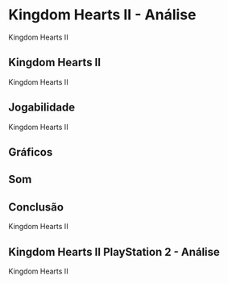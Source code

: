 ---
---

# Kingdom Hearts II - Análise

Kingdom Hearts II

## Kingdom Hearts II

Kingdom Hearts II

## Jogabilidade

Kingdom Hearts II

## Gráficos


## Som

## Conclusão

Kingdom Hearts II

## Kingdom Hearts II PlayStation 2 - Análise

Kingdom Hearts II
